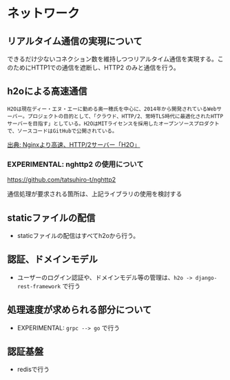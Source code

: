 # ネットワーク

## リアルタイム通信の実現について

できるだけ少ないコネクション数を維持しつつリアルタイム通信を実現する。このためにHTTP1での通信を遮断し、HTTP2
のみと通信を行う。  

## h2oによる高速通信

```
H2Oは現在ディー・エヌ・エーに勤める奥一穂氏を中心に、2014年から開発されているWebサーバー。プロジェクトの目的として、「クラウド、HTTP/2、常時TLS時代に最適化されたHTTPサーバーを目指す」としている。H2OはMITライセンスを採用したオープンソースプロダクトで、ソースコードはGitHubで公開されている。
```
[出典: Nginxより高速、HTTP/2サーバー「H2O」](http://www.atmarkit.co.jp/ait/articles/1512/08/news037.html)

### EXPERIMENTAL: nghttp2 の使用について

https://github.com/tatsuhiro-t/nghttp2

通信処理が要求される箇所は、上記ライブラリの使用を検討する

## staticファイルの配信
* staticファイルの配信はすべてh2oから行う。

## 認証、ドメインモデル
* ユーザーのログイン認証や、ドメインモデル等の管理は、`h2o -> django-rest-framework` で行う

## 処理速度が求められる部分について
* EXPERIMENTAL: `grpc --> go` で行う    

## 認証基盤
* redisで行う

